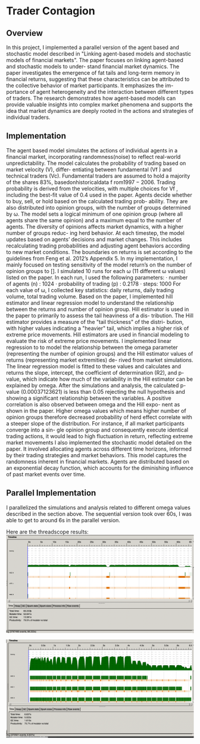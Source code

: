 
# Trader Contagion
## Overview
In this project, I implemented a parallel version of the agent based and stochastic
model described in "Linking agent-based models and stochastic models of financial
markets". The paper focuses on linking agent-based and stochastic models to under-
stand financial market dynamics. The paper investigates the emergence of fat tails
and long-term memory in financial returns, suggesting that these characteristics can
be attributed to the collective behavior of market participants. It emphasizes the im-
portance of agent heterogeneity and the interaction between different types of traders.
The research demonstrates how agent-based models can provide valuable insights
into complex market phenomena and supports the idea that market dynamics are
deeply rooted in the actions and strategies of individual traders.

## Implementation
The agent based model simulates the actions of individual agents in a financial market,
incorporating randomness(noise) to reflect real-world unpredictability.
The model calculates the probability of trading based on market velocity (V), differ-
entiating between fundamental (Vf ) and technical traders (Vc). Fundamental traders
are assumed to hold a majority of the shares 83%, basedonhistoricaldata f rom1997 −
2006. Trading probability is derived from the velocities, with multiple choices for Vf ,
including the best-fit value of 0.4 used in the paper.
Agents decide whether to buy, sell, or hold based on the calculated trading prob-
ability. They are also distributed into opinion groups, with the number of groups
determined by ω. The model sets a logical minimum of one opinion group (where all
agents share the same opinion) and a maximum equal to the number of agents. The
diversity of opinions affects market dynamics, with a higher number of groups reduc-
ing herd behavior. At each timestep, the model updates based on agents’ decisions and market changes. This includes recalculating trading probabilities and adjusting
agent behaviors according to new market conditions. The boundaries on returns is set
according to the guidelines from Feng et al. 2012’s Appendix 5.
In my implementation, I mainly focused on testing sensitivity of the model return’s
on the number of opinion groups to []. I simulated 10 runs for each ω (11 different ω
values) listed on the paper. In each run, I used the following parameters:
· number of agents (n) : 1024
· probability of trading (p) : 0.2178
· steps: 1000
For each value of ω, I collected key statistics: daily returns, daily trading volume,
total trading volume. Based on the paper, I implemented hill estimator and linear
regression model to understand the relationship between the returns and number of
opinion group.
Hill estimator is used in the paper to primarily to assess the tail heaviness of a dis-
tribution. The Hill estimator provides a measure of the "tail thickness" of the distri-
bution, with higher values indicating a "heavier" tail, which implies a higher risk of
extreme price movements. Hill estimators are used in financial modeling to evaluate
the risk of extreme price movements. I implemented linear regression to to model
the relationship between the omega parameter (representing the number of opinion
groups) and the Hill estimator values of returns (representing market extremities) de-
rived from market simulations. The linear regression model is fitted to these values
and calculates and returns the slope, intercept, the coefficient of determination (R2),
and p-value, which indicate how much of the variability in the Hill estimator can be
explained by omega.
After the simulations and analysis, the calculated p-value (0.00037123621) is less than
0.05 rejecting the null hypothesis and showing a significant relationship between the
variables. A positive correlation is also observed between omega and the Hill expo-
nent as shown in the paper. Higher omega values which means higher number of
opinion groups therefore decreased probability of herd effect correlate with a steeper
slope of the distribution. For instance, if all market participants converge into a sin-
gle opinion group and consequently execute identical trading actions, it would lead to
high fluctuation in return, reflecting extreme market movements
I also implemented the stochastic model detailed on the paper. It involved allocating
agents across different time horizons, informed by their trading strategies and market
behaviors. This model captures the randomness inherent in financial markets. Agents are distributed based on an exponential decay function, which accounts for the diminishing influence of past market events over time.

## Parallel Implementation
I parallelized the simulations and analysis related to different omega values described
in the section above. The sequential version took over 60s, I was able to get to around
6s in the parallel version.

Here are the threadscope results:
![Sequential Implementation Threadscope](seq.png "Figure 2: Sequential Simulation")

![Parallel Implementation Threadscope](image.png "Figure 2: Parallel Simulation")
